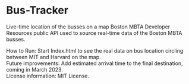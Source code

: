 # Bus-Tracker

Live-time location of the busses on a map
Boston MBTA Developer Resources public API used to source real-time data of the Boston MBTA busses.

How to Run: Start Index.html to see the real data on bus location circling between MIT and Harvard on the map.</br>
Future improvements: Add estimated arrival time to the final destination, coming in March 2023.</br>
License information: MIT License.
